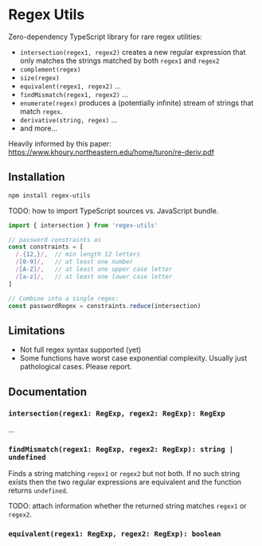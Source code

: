 
# Regex Utils

Zero-dependency TypeScript library for rare regex utilities:

* `intersection(regex1, regex2)` creates a new regular expression that only matches the strings matched by both `regex1` and `regex2`
* `complement(regex)`
* `size(regex)`
* `equivalent(regex1, regex2)` ...
* `findMismatch(regex1, regex2)` ...
* `enumerate(regex)` produces a (potentially infinite) stream of strings that match `regex`.
* `derivative(string, regex)` ...
* and more...

Heavily informed by this paper: https://www.khoury.northeastern.edu/home/turon/re-deriv.pdf

## Installation

```bash
npm install regex-utils
```

TODO: how to import TypeScript sources vs. JavaScript bundle.

```typescript
import { intersection } from 'regex-utils'

// password constraints as 
const constraints = [
  /.{12,}/,  // min length 12 letters
  /[0-9]/,   // at least one number
  /[A-Z]/,   // at least one upper case letter   
  /[a-z]/,   // at least one lower case letter
]

// Combine into a single regex:
const passwordRegex = constraints.reduce(intersection)
```

## Limitations

* Not full regex syntax supported (yet)
* Some functions have worst case exponential complexity.
  Usually just pathological cases. Please report.

## Documentation

### `intersection(regex1: RegExp, regex2: RegExp): RegExp`

...

### `findMismatch(regex1: RegExp, regex2: RegExp): string | undefined`

Finds a string matching `regex1` or `regex2` but not both.
If no such string exists then the two regular expressions are equivalent and the function returns `undefined`.

TODO: attach information whether the returned string matches `regex1` or `regex2`.

### `equivalent(regex1: RegExp, regex2: RegExp): boolean`

